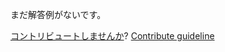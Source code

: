 
まだ解答例がないです。

[コントリビュートしませんか](https://github.com/BFEdev/BFE.dev-solutions/blob/main/question/what-is-csrf-how-to-prevent-it_ja.md)?  [Contribute guideline](https://github.com/BFEdev/BFE.dev-solutions#how-to-contribute)

